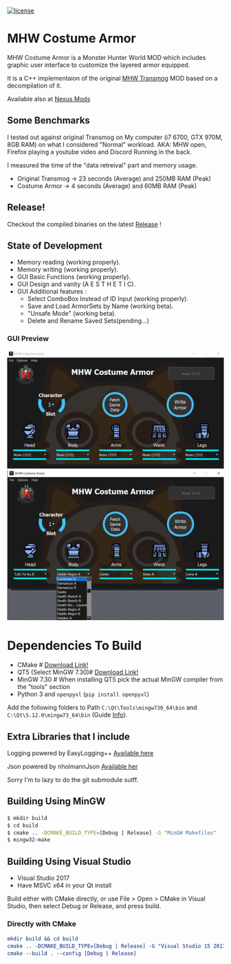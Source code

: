 [![license](https://img.shields.io/badge/license-MIT-blue.svg)](LICENCE)

# MHW Costume Armor

MHW Costume Armor is a Monster Hunter World MOD which includes graphic user interface to customize the layered armor equipped.

It is a C++ implementaion of the original [MHW Transmog](https://www.nexusmods.com/monsterhunterworld/mods/43) MOD based on a decompilation of it.

Available also at [Nexus Mods](https://www.nexusmods.com/monsterhunterworld/mods/672)

## Some Benchmarks
I tested out against original Transmog on My computer (i7 6700, GTX 970M, 8GB RAM) on what I considered "Normal" workload.
AKA: MHW open, Firefox playing a youtube video and Discord Running in the back.

I measured the time of the "data retreival" part and memory usage.
* Original Transmog -> 23 seconds (Average) and 250MB RAM (Peak)
* Costume Armor -> 4 seconds (Average) and 60MB RAM (Peak)

## Release!
Checkout the compiled binaries on the latest [Release](https://github.com/alcros33/MHW-Costume-Armor/releases) !

## State of Development
* Memory reading (working properly).
* Memory writing (working properly).
* GUI Basic Functions (working properly).
* GUI Design and vanity (A E S T H E T I C).
* GUI Additional features :
    * Select ComboBox Instead of ID Input (working properly).
    * Save and Load ArmorSets by Name (working beta).
    * "Unsafe Mode" (working beta).
    * Delete and Rename Saved Sets(pending...)

### GUI Preview
![](Preview/preview1.png)
![](Preview/preview2.png)

# Dependencies To Build
* CMake # [Download Link!](https://cmake.org/download/)
* QT5 (Select MinGW 7.30)# [Download Link!](https://www.qt.io/download)
* MinGW 7.30 # When installing QT5 pick the actual MinGW compiler from the "tools" section
* Python 3 and `openpyxl` (`pip install openpyxl`)

Add the following folders to Path `C:\Qt\Tools\mingw730_64\bin` and `C:\Qt\5.12.0\mingw73_64\bin` (Guide [Info](https://www.computerhope.com/issues/ch000549.htm)).

## Extra Libraries that I include
Logging powered by EasyLogging++ [Available here](https://github.com/zuhd-org/easyloggingpp)

Json powered by nholmannJson [Available her](https://github.com/nlohmann/json)

Sorry I'm to lazy to do the git submodule sutff.

## Building Using MinGW

``` bash
$ mkdir build
$ cd build
$ cmake .. -DCMAKE_BUILD_TYPE=[Debug | Release] -G "MinGW Makefiles"
$ mingw32-make
```

## Building Using Visual Studio
* Visual Studio 2017
* Have MSVC x64 in your Qt install

Build either with CMake directly, or use File > Open > CMake in Visual 
Studio, then select Debug or Release, and press build.

### Directly with CMake
```cmake
mkdir build && cd build
cmake .. -DCMAKE_BUILD_TYPE=[Debug | Release] -G "Visual Studio 15 2017 Win64"
cmake --build . --config [Debug | Release]
```

